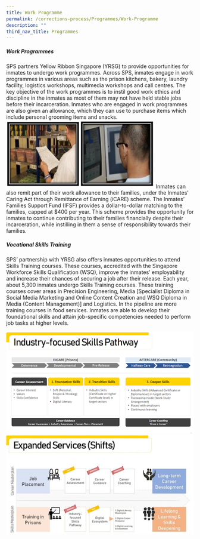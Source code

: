 ```yaml
---
title: Work Programme
permalink: /corrections-process/Programmes/Work-Programme
description: ""
third_nav_title: Programmes
---
```


##### Work Programmes
SPS partners Yellow Ribbon Singapore (YRSG) to provide opportunities for inmates to undergo work programmes. Across SPS, inmates engage in work programmes in various areas such as the prison kitchens, bakery, laundry facility, logistics workshops, multimedia workshops and call centres. The key objective of the work programmes is to instil good work ethics and discipline in the inmates as most of them may not have held stable jobs before their incarceration. Inmates who are engaged in work programmes are also given an allowance, which they can use to purchase items which include personal grooming items and snacks.
![](/images/Incare.png)
Inmates can also remit part of their work allowance to their families, under the Inmates’ Caring Act through Remittance of Earning (iCARE) scheme. The Inmates’ Families Support Fund (IFSF) provides a dollar-to-dollar matching to the families, capped at $400 per year. This scheme provides the opportunity for inmates to continue contributing to their families financially despite their incarceration, while instilling in them a sense of responsibility towards their families.

##### Vocational Skills Training
SPS’ partnership with YRSG also offers inmates opportunities to attend Skills Training courses. These courses, accredited with the Singapore Workforce Skills Qualification (WSQ), improve the inmates’ employability and increase their chances of securing a job after their release. Each year, about 5,300 inmates undergo Skills Training courses. These training courses cover areas in Precision Engineering, Media [Specialist Diploma in Social Media Marketing and Online Content Creation and WSQ Diploma in Media (Content Management)] and Logistics. In the pipeline are more training courses in food services. Inmates are able to develop their foundational skills and attain job-specific competencies needed to perform job tasks at higher levels.

<div class="container">
  <div class="row">
    <div class="col">
    <img alt="" src="https://raw.githubusercontent.com/isomerpages/pris-test/staging/images/IFSP.jpg">
    </div>
    <div class="col">
      <img alt="" src="https://raw.githubusercontent.com/isomerpages/pris-test/staging/images/ES.png">
    </div>
  </div>
 </div>
